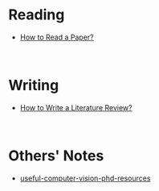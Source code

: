 # Reading

<ul>
    <li><a href="https://github.com/mehedihasanbijoy/Research-Notes/blob/main/How%20to%20Read%20a%20Paper.pdf" target="_blank">How to Read a Paper?</a></li>
    <!--- <li><a href="" target="_blank">Item</a></li> --->
</ul>

</br>

# Writing
<ul>
    <li><a href="https://github.com/mehedihasanbijoy/Research-Notes/blob/main/How%20to%20Write%20a%20Literature%20Review.pdf" target="_blank">How to Write a Literature Review?</a></li>
    <!--- <li><a href="" target="_blank">Item</a></li> --->
</ul>

</br>

# Others' Notes
<ul>
    <li><a href="https://github.com/hassony2/useful-computer-vision-phd-resources" target="_blank">
useful-computer-vision-phd-resources</a></li>
    <!--- <li><a href="" target="_blank">Item</a></li> --->
</ul>
